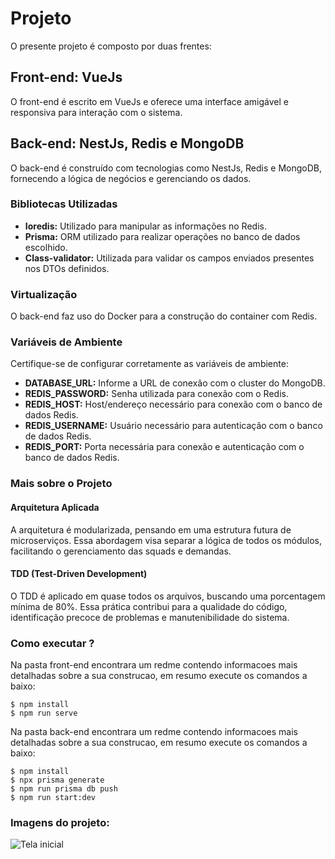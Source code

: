 # Projeto

O presente projeto é composto por duas frentes:

## Front-end: VueJs

O front-end é escrito em VueJs e oferece uma interface amigável e responsiva para interação com o sistema.

## Back-end: NestJs, Redis e MongoDB

O back-end é construído com tecnologias como NestJs, Redis e MongoDB, fornecendo a lógica de negócios e gerenciando os dados.

### Bibliotecas Utilizadas

- **Ioredis:** Utilizado para manipular as informações no Redis.
- **Prisma:** ORM utilizado para realizar operações no banco de dados escolhido.
- **Class-validator:** Utilizada para validar os campos enviados presentes nos DTOs definidos.

### Virtualização

O back-end faz uso do Docker para a construção do container com Redis.

### Variáveis de Ambiente

Certifique-se de configurar corretamente as variáveis de ambiente:

- **DATABASE_URL:** Informe a URL de conexão com o cluster do MongoDB.
- **REDIS_PASSWORD:** Senha utilizada para conexão com o Redis.
- **REDIS_HOST:** Host/endereço necessário para conexão com o banco de dados Redis.
- **REDIS_USERNAME:** Usuário necessário para autenticação com o banco de dados Redis.
- **REDIS_PORT:** Porta necessária para conexão e autenticação com o banco de dados Redis.

### Mais sobre o Projeto

#### Arquitetura Aplicada

A arquitetura é modularizada, pensando em uma estrutura futura de microserviços. Essa abordagem visa separar a lógica de todos os módulos, facilitando o gerenciamento das squads e demandas.

#### TDD (Test-Driven Development)

O TDD é aplicado em quase todos os arquivos, buscando uma porcentagem mínima de 80%. Essa prática contribui para a qualidade do código, identificação precoce de problemas e manutenibilidade do sistema.

### Como executar ?

Na pasta front-end encontrara um redme contendo informacoes mais detalhadas sobre a sua construcao, em resumo execute os comandos a baixo:
```
$ npm install
$ npm run serve
```

Na pasta back-end encontrara um redme contendo informacoes mais detalhadas sobre a sua construcao, em resumo execute os comandos a baixo:
```
$ npm install
$ npx prisma generate
$ npm run prisma db push
$ npm run start:dev
```
### Imagens do projeto:
![Tela inicial](https://github.com/Fernando01santana/challenge-of-warriors/tree/master/images_project#:~:text=..-,1.png,-doc%3A%20upload%20images)
